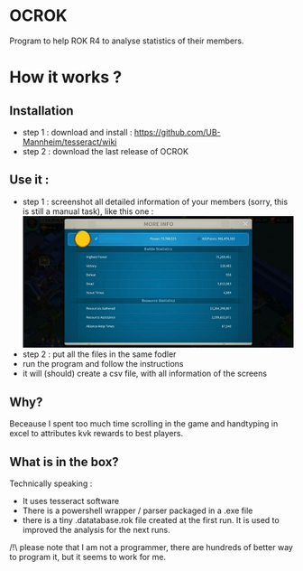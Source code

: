# OCROK
Program to help ROK R4 to analyse statistics of their members.

# How it works ?
## Installation
- step 1 : download and install : https://github.com/UB-Mannheim/tesseract/wiki
- step 2 : download the last release of OCROK

## Use it :
- step 1 : screenshot all detailed information of your members (sorry, this is still a manual task), like this one :
![alt text](https://raw.githubusercontent.com/lysm-rok/OCROK/main/pictures/screen1.jpg)
- step 2 : put all the files in the same fodler
- run the program and follow the instructions
- it will (should) create a csv file, with all information of the screens

## Why?
Beceause I spent too much time scrolling in the game and handtyping in excel to attributes kvk rewards to best players. 

## What is in the box?
Technically speaking : 
- It uses tesseract software
- There is a powershell wrapper / parser packaged in a .exe file
- there is a tiny .datatabase.rok file created at the first run. It is used to improved the analysis for the next runs.

/!\ please note that I am not a programmer, there are hundreds of better way to program it, but it seems to work for me. 
